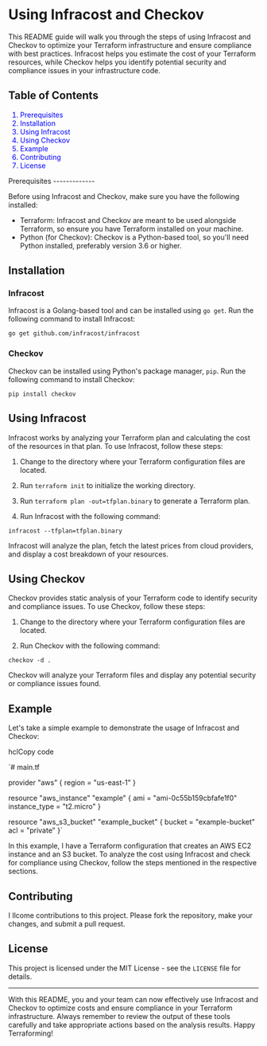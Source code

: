 Using Infracost and Checkov
===========================

This README guide will walk you through the steps of using Infracost and Checkov to optimize your Terraform infrastructure and ensure compliance with best practices. Infracost helps you estimate the cost of your Terraform resources, while Checkov helps you identify potential security and compliance issues in your infrastructure code.

Table of Contents
-----------------
<span style="color: blue;">

1.  Prerequisites
2.  Installation
3.  Using Infracost
4.  Using Checkov
5.  Example
6.  Contributing
7.  License

</span>
Prerequisites
-------------

Before using Infracost and Checkov, make sure you have the following installed:

-   Terraform: Infracost and Checkov are meant to be used alongside Terraform, so ensure you have Terraform installed on your machine.
-   Python (for Checkov): Checkov is a Python-based tool, so you'll need Python installed, preferably version 3.6 or higher.

Installation
------------

### Infracost

Infracost is a Golang-based tool and can be installed using `go get`. Run the following command to install Infracost:



`go get github.com/infracost/infracost`

### Checkov

Checkov can be installed using Python's package manager, `pip`. Run the following command to install Checkov:



`pip install checkov`

Using Infracost
---------------

Infracost works by analyzing your Terraform plan and calculating the cost of the resources in that plan. To use Infracost, follow these steps:

1.  Change to the directory where your Terraform configuration files are located.

2.  Run `terraform init` to initialize the working directory.

3.  Run `terraform plan -out=tfplan.binary` to generate a Terraform plan.

4.  Run Infracost with the following command:



`infracost --tfplan=tfplan.binary`

Infracost will analyze the plan, fetch the latest prices from cloud providers, and display a cost breakdown of your resources.

Using Checkov
-------------

Checkov provides static analysis of your Terraform code to identify security and compliance issues. To use Checkov, follow these steps:

1.  Change to the directory where your Terraform configuration files are located.

2.  Run Checkov with the following command:



`checkov -d .`

Checkov will analyze your Terraform files and display any potential security or compliance issues found.

Example
-------

Let's take a simple example to demonstrate the usage of Infracost and Checkov:

hclCopy code

`# main.tf

provider "aws" {
  region = "us-east-1"
}

resource "aws_instance" "example" {
  ami           = "ami-0c55b159cbfafe1f0"
  instance_type = "t2.micro"
}

resource "aws_s3_bucket" "example_bucket" {
  bucket = "example-bucket"
  acl    = "private"
}`

In this example, I have a Terraform configuration that creates an AWS EC2 instance and an S3 bucket. To analyze the cost using Infracost and check for compliance using Checkov, follow the steps mentioned in the respective sections.

Contributing
------------

I Ilcome contributions to this project. Please fork the repository, make your changes, and submit a pull request.

License
-------

This project is licensed under the MIT License - see the `LICENSE` file for details.

* * * * *

With this README, you and your team can now effectively use Infracost and Checkov to optimize costs and ensure compliance in your Terraform infrastructure. Always remember to review the output of these tools carefully and take appropriate actions based on the analysis results. Happy Terraforming!